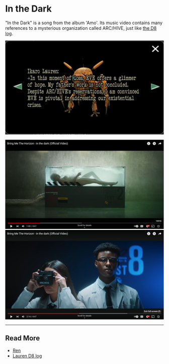 # In the Dark

"In the Dark" is a song from the album 'Amo'. Its music video contains many references to a mysterious 
organization called ARC/HIVE, just like [the D8 log](../files/lauren_d8_log).

![arc-hive-arg.png](../../Resources/music/amo/arc-hive-arg.png)

![arc_hive_corporation.png](../../Resources/music/amo/inthedark/arc_hive_corporation.png)
![arc_hive_corporation2.png](../../Resources/music/amo/inthedark/arc_hive_corporation2.png)

***

## Read More

- [Ren](../characters/ren)
- [Lauren D8 log](../files/lauren_d8_log)